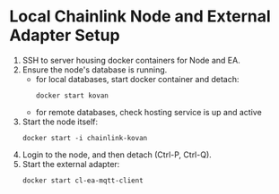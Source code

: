 # Local Chainlink Node and External Adapter Setup
1. SSH to server housing docker containers for Node and EA.
2. Ensure the node's database is running.
    - for local databases, start docker container and detach:
        ```
        docker start kovan
        ```
    - for remote databases, check hosting service is up and active
3. Start the node itself:
    ```
    docker start -i chainlink-kovan
    ```
4. Login to the node, and then detach (Ctrl-P, Ctrl-Q).
5. Start the external adapter:
    ```
    docker start cl-ea-mqtt-client
    ```